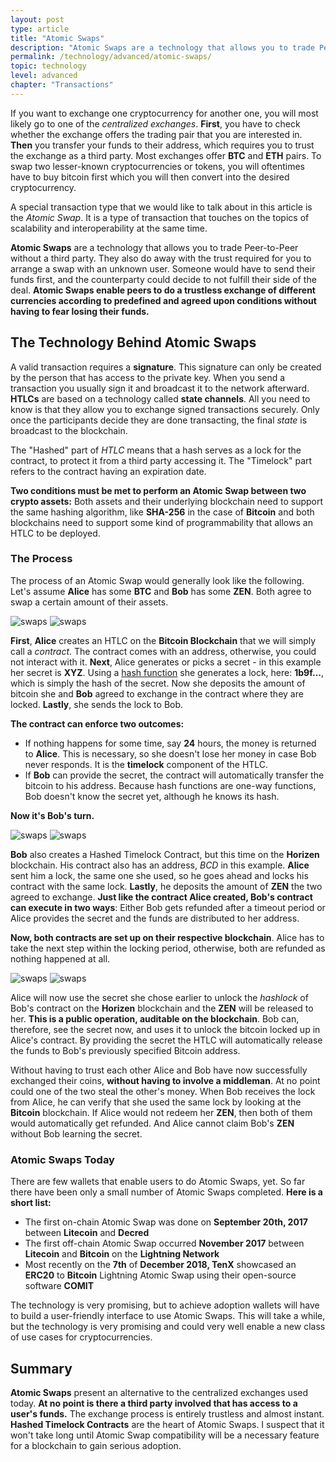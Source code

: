 ```yaml
---
layout: post
type: article
title: "Atomic Swaps"
description: "Atomic Swaps are a technology that allows you to trade Peer-to-Peer without a third party. Learn about atomic swaps at an advanced level."
permalink: /technology/advanced/atomic-swaps/
topic: technology
level: advanced
chapter: "Transactions"
---
```


If you want to exchange one cryptocurrency for another one, you will most likely go to one of the _centralized exchanges_. **First**, you have to check whether the exchange offers the trading pair that you are interested in. **Then** you transfer your funds to their address, which requires you to trust the exchange as a third party. Most exchanges offer **BTC** and **ETH** pairs. To swap two lesser-known cryptocurrencies or tokens, you will oftentimes have to buy bitcoin first which you will then convert into the desired cryptocurrency.

A special transaction type that we would like to talk about in this article is the _Atomic Swap_. It is a type of transaction that touches on the topics of scalability and interoperability at the same time.

**Atomic Swaps** are a technology that allows you to trade Peer-to-Peer without a third party. They also do away with the trust required for you to arrange a swap with an unknown user. Someone would have to send their funds first, and the counterparty could decide to not fulfill their side of the deal. **Atomic Swaps enable peers to do a trustless exchange of different currencies according to predefined and agreed upon conditions without having to fear losing their funds.**

## The Technology Behind Atomic Swaps

A valid transaction requires a **signature**. This signature can only be created by the person that has access to the private key. When you send a transaction you usually sign it and broadcast it to the network afterward.
**HTLCs** are based on a technology called **state channels**. All you need to know is that they allow you to exchange signed transactions securely. Only once the participants decide they are done transacting, the final _state_ is broadcast to the blockchain.

The "Hashed" part of _HTLC_ means that a hash serves as a lock for the contract, to protect it from a third party accessing it. The "Timelock" part refers to the contract having an expiration date.

**Two conditions must be met to perform an Atomic Swap between two crypto assets:** Both assets and their underlying blockchain need to support the same hashing algorithm, like **SHA-256** in the case of **Bitcoin** and both blockchains need to support some kind of programmability that allows an HTLC to be deployed.

### The Process

The process of an Atomic Swap would generally look like the following. Let's assume **Alice** has some **BTC** and **Bob** has some **ZEN**. Both agree to swap a certain amount of their assets.

![swaps](/assets/post_files/technology/advanced/4.3-atomic-swaps/atomic_swaps_1_D.jpg)
![swaps](/assets/post_files/technology/advanced/4.3-atomic-swaps/atomic_swaps_1_M.jpg)

**First**, **Alice** creates an HTLC on the **Bitcoin Blockchain** that we will simply call a _contract_. The contract comes with an address, otherwise, you could not interact with it. **Next**, Alice generates or picks a secret - in this example her secret is **XYZ**. Using a [hash function](https://academy.horizen.io/technology/advanced/hash-functions/) she generates a lock, here: **1b9f...**, which is simply the hash of the secret.
Now she deposits the amount of bitcoin she and **Bob** agreed to exchange in the contract where they are locked. **Lastly**, she sends the lock to Bob.

**The contract can enforce two outcomes:**

- If nothing happens for some time, say **24** hours, the money is returned to **Alice**. This is necessary, so she doesn't lose her money in case Bob never responds. It is the **timelock** component of the HTLC.
- If **Bob** can provide the secret, the contract will automatically transfer the bitcoin to his address. Because hash functions are one-way functions, Bob doesn't know the secret yet, although he knows its hash.

**Now it's Bob's turn.**

![swaps](/assets/post_files/technology/advanced/4.3-atomic-swaps/atomic_swaps_2_D.jpg)
![swaps](/assets/post_files/technology/advanced/4.3-atomic-swaps/atomic_swaps_2_M.jpg)

**Bob** also creates a Hashed Timelock Contract, but this time on the **Horizen** blockchain. His contract also has an address, _BCD_ in this example. **Alice** sent him a lock, the same one she used, so he goes ahead and locks his contract with the same lock. **Lastly**, he deposits the amount of **ZEN** the two agreed to exchange. **Just like the contract Alice created, Bob's contract can execute in two ways**: Either Bob gets refunded after a timeout period or Alice provides the secret and the funds are distributed to her address.

**Now, both contracts are set up on their respective blockchain**. Alice has to take the next step within the locking period, otherwise, both are refunded as nothing happened at all.

![swaps](/assets/post_files/technology/advanced/4.3-atomic-swaps/atomic_swaps_3_D.jpg)
![swaps](/assets/post_files/technology/advanced/4.3-atomic-swaps/atomic_swaps_3_M.jpg)

Alice will now use the secret she chose earlier to unlock the _hashlock_ of Bob's contract on the **Horizen** blockchain and the **ZEN** will be released to her. **This is a public operation, auditable on the blockchain**. Bob can, therefore, see the secret now, and uses it to unlock the bitcoin locked up in Alice's contract. By providing the secret the HTLC will automatically release the funds to Bob's previously specified Bitcoin address.

Without having to trust each other Alice and Bob have now successfully exchanged their coins, **without having to involve a middleman**. At no point could one of the two steal the other's money. When Bob receives the lock from Alice, he can verify that she used the same lock by looking at the **Bitcoin** blockchain. If Alice would not redeem her **ZEN**, then both of them would automatically get refunded. And Alice cannot claim Bob's **ZEN** without Bob learning the secret.

### Atomic Swaps Today

There are few wallets that enable users to do Atomic Swaps, yet. So far there have been only a small number of Atomic Swaps completed. **Here is a short list:**

- The first on-chain Atomic Swap was done on **September 20th, 2017** between **Litecoin** and **Decred**
- The first off-chain Atomic Swap occurred **November 2017** between **Litecoin** and **Bitcoin** on the **Lightning Network**
- Most recently on the **7th** of **December 2018, TenX** showcased an **ERC20** to **Bitcoin** Lightning Atomic Swap using their open-source software **COMIT**

The technology is very promising, but to achieve adoption wallets will have to build a user-friendly interface to use Atomic Swaps. This will take a while, but the technology is very promising and could very well enable a new class of use cases for cryptocurrencies.

## Summary

**Atomic Swaps** present an alternative to the centralized exchanges used today. **At no point is there a third party involved that has access to a user's funds.** The exchange process is entirely trustless and almost instant. **Hashed Timelock Contracts** are the heart of Atomic Swaps. I suspect that it won't take long until Atomic Swap compatibility will be a necessary feature for a blockchain to gain serious adoption.
